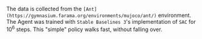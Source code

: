 The data is collected from the `[Ant](https://gymnasium.farama.org/environments/mujoco/ant/)` environment. The Agent was trained with `Stable Baselines 3`'s implementation of `SAC` for $10^6$ steps. This "simple" policy walks fast, without falling over.
